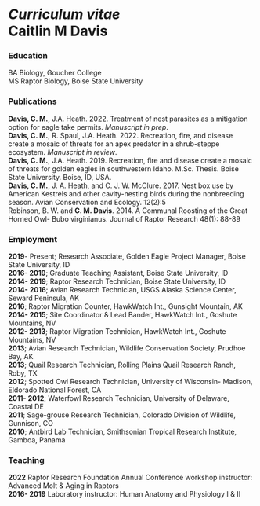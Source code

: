 *Curriculum vitae* <br> **Caitlin M Davis**
================

### Education

BA Biology, Goucher College <br> MS Raptor Biology, Boise State
University

### Publications

**Davis, C. M.**, J.A. Heath. 2022. Treatment of nest parasites as a
mitigation option for eagle take permits. *Manuscript in prep*. <br>
**Davis, C. M.**, R. Spaul, J.A. Heath. 2022. Recreation, fire, and
disease create a mosaic of threats for an apex predator in a
shrub-steppe ecosystem. *Manuscript in review*. <br> **Davis, C. M.**,
J.A. Heath. 2019. Recreation, fire and disease create a mosaic of
threats for golden eagles in southwestern Idaho. M.Sc. Thesis. Boise
State University. Boise, ID, USA. <br> **Davis, C. M.**, J. A. Heath,
and C. J. W. McClure. 2017. Nest box use by American Kestrels and other
cavity-nesting birds during the nonbreeding season. Avian Conservation
and Ecology. 12(2):5 <br> Robinson, B. W. and **C. M. Davis**. 2014. A
Communal Roosting of the Great Horned Owl- Bubo virginianus. Journal of
Raptor Research 48(1): 88-89 <br>

### Employment

**2019**- Present; Research Associate, Golden Eagle Project Manager,
Boise State University, ID <br> **2016- 2019**; Graduate Teaching
Assistant, Boise State University, ID <br> **2014- 2019**; Raptor
Research Technician, Boise State University, ID <br> **2014- 2016**;
Avian Research Technician, USGS Alaska Science Center, Seward Peninsula,
AK <br> **2016**; Raptor Migration Counter, HawkWatch Int., Gunsight
Mountain, AK <br> **2014- 2015**; Site Coordinator & Lead Bander,
HawkWatch Int., Goshute Mountains, NV <br> **2012- 2013**; Raptor
Migration Technician, HawkWatch Int., Goshute Mountains, NV <br>
**2013**; Avian Research Technician, Wildlife Conservation Society,
Prudhoe Bay, AK <br> **2013**; Quail Research Technician, Rolling Plains
Quail Research Ranch, Roby, TX <br> **2012**; Spotted Owl Research
Technician, University of Wisconsin- Madison, Eldorado National Forest,
CA <br> **2011- 2012**; Waterfowl Research Technician, University of
Delaware, Coastal DE <br> **2011**; Sage-grouse Research Technician,
Colorado Division of Wildlife, Gunnison, CO <br> **2010**; Antbird Lab
Technician, Smithsonian Tropical Research Institute, Gamboa, Panama <br>

### Teaching

**2022** Raptor Research Foundation Annual Conference workshop
instructor: Advanced Molt & Aging in Raptors <br> **2016- 2019**
Laboratory instructor: Human Anatomy and Physiology I & II
